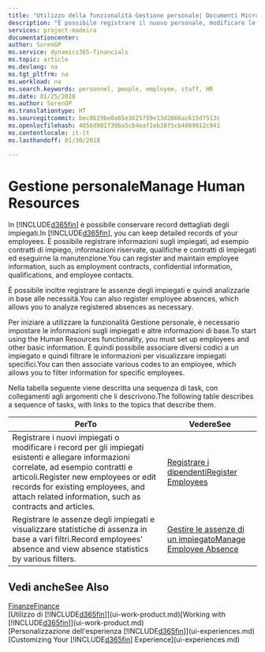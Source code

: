 ```yaml
---
title: "Utilizzo della funzionalità Gestione personale| Documenti Microsoft"
description: "È possibile registrare il nuovo personale, modificare le informazioni sul personale esistente e registrare e analizzare le assenze."
services: project-madeira
documentationcenter: 
author: SorenGP
ms.service: dynamics365-financials
ms.topic: article
ms.devlang: na
ms.tgt_pltfrm: na
ms.workload: na
ms.search.keywords: personnel, people, employee, staff, HR
ms.date: 01/25/2018
ms.author: SorenGP
ms.translationtype: HT
ms.sourcegitcommit: bec0619be0a65e3625759e13d2866ac615d7513c
ms.openlocfilehash: 4056d901739ba5cb4eaf1eb38f5cb4089012c941
ms.contentlocale: it-it
ms.lasthandoff: 01/30/2018

---
```

# <a name="manage-human-resources"></a><span data-ttu-id="c684c-103">Gestione personale</span><span class="sxs-lookup"><span data-stu-id="c684c-103">Manage Human Resources</span></span>
<span data-ttu-id="c684c-104">In [!INCLUDE[d365fin](includes/d365fin_md.md)] è possibile conservare record dettagliati degli impiegati.</span><span class="sxs-lookup"><span data-stu-id="c684c-104">In [!INCLUDE[d365fin](includes/d365fin_md.md)], you can keep detailed records of your employees.</span></span> <span data-ttu-id="c684c-105">È possibile registrare informazioni sugli impiegati, ad esempio contratti di impiego, informazioni riservate, qualifiche e contratti di impiegati ed eseguirne la manutenzione.</span><span class="sxs-lookup"><span data-stu-id="c684c-105">You can register and maintain employee information, such as employment contracts, confidential information, qualifications, and employee contacts.</span></span>

<span data-ttu-id="c684c-106">È possibile inoltre registrare le assenze degli impiegati e quindi analizzarle in base alle necessità.</span><span class="sxs-lookup"><span data-stu-id="c684c-106">You can also register employee absences, which allows you to analyze registered absences as necessary.</span></span>

<span data-ttu-id="c684c-107">Per iniziare a utilizzare la funzionalità Gestione personale, è necessario impostare le informazioni sugli impiegati e altre informazioni di base.</span><span class="sxs-lookup"><span data-stu-id="c684c-107">To start using the Human Resources functionality, you must set up employees and other basic information.</span></span> <span data-ttu-id="c684c-108">È quindi possibile associare diversi codici a un impiegato e quindi filtrare le informazioni per visualizzare impiegati specifici.</span><span class="sxs-lookup"><span data-stu-id="c684c-108">You can then associate various codes to an employee, which allows you to filter information for specific employees.</span></span>

<span data-ttu-id="c684c-109">Nella tabella seguente viene descritta una sequenza di task, con collegamenti agli argomenti che li descrivono.</span><span class="sxs-lookup"><span data-stu-id="c684c-109">The following table describes a sequence of tasks, with links to the topics that describe them.</span></span>

| <span data-ttu-id="c684c-110">Per</span><span class="sxs-lookup"><span data-stu-id="c684c-110">To</span></span> | <span data-ttu-id="c684c-111">Vedere</span><span class="sxs-lookup"><span data-stu-id="c684c-111">See</span></span> |
| --- | --- |
| <span data-ttu-id="c684c-112">Registrare i nuovi impiegati o modificare i record per gli impiegati esistenti e allegare informazioni correlate, ad esempio contratti e articoli.</span><span class="sxs-lookup"><span data-stu-id="c684c-112">Register new employees or edit records for existing employees, and attach related information, such as contracts and articles.</span></span> |[<span data-ttu-id="c684c-113">Registrare i dipendenti</span><span class="sxs-lookup"><span data-stu-id="c684c-113">Register Employees</span></span>](hr-how-register-employees.md) |
| <span data-ttu-id="c684c-114">Registrare le assenze degli impiegati e visualizzare statistiche di assenza in base a vari filtri.</span><span class="sxs-lookup"><span data-stu-id="c684c-114">Record employees' absence and view absence statistics by various filters.</span></span> |[<span data-ttu-id="c684c-115">Gestire le assenze di un impiegato</span><span class="sxs-lookup"><span data-stu-id="c684c-115">Manage Employee Absence</span></span>](hr-how-manage-absence.md) |

## <a name="see-also"></a><span data-ttu-id="c684c-116">Vedi anche</span><span class="sxs-lookup"><span data-stu-id="c684c-116">See Also</span></span>
[<span data-ttu-id="c684c-117">Finanze</span><span class="sxs-lookup"><span data-stu-id="c684c-117">Finance</span></span>](finance.md)  
<span data-ttu-id="c684c-118">[Utilizzo di [!INCLUDE[d365fin](includes/d365fin_md.md)]](ui-work-product.md)</span><span class="sxs-lookup"><span data-stu-id="c684c-118">[Working with [!INCLUDE[d365fin](includes/d365fin_md.md)]](ui-work-product.md)</span></span>  
<span data-ttu-id="c684c-119">[Personalizzazione dell'esperienza [!INCLUDE[d365fin](includes/d365fin_md.md)]](ui-experiences.md)</span><span class="sxs-lookup"><span data-stu-id="c684c-119">[Customizing Your [!INCLUDE[d365fin](includes/d365fin_md.md)] Experience](ui-experiences.md)</span></span>        

